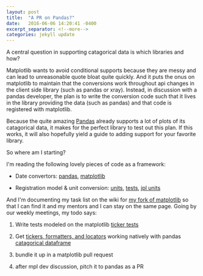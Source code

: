 ```yaml
---
layout: post
title:  "A PR on Pandas?"
date:   2016-06-06 14:20:41 -0400
excerpt_separator: <!--more-->
categories: jekyll update
---
```

A central question in supporting catagorical data is which libraries and how? 

Matplotlib wants to avoid conditional supports because they are messy and can lead to unreasonable quote bloat quite quickly. 
And it puts the onus on matplotlib to maintain that the conversions work throughout api changes in the client side library (such as pandas or xray). 
Instead, in discussion with a pandas developer, the plan is to write the conversion code such that it lives in the library providing the data (such as pandas) 
and that code is registered with matplotlib.

Because the quite amazing <a href="http://pandas.pydata.org/">Pandas</a> already supports a lot of plots of its catagorical data, 
it makes for the perfect library to test out this plan. If this works, it will also hopefully yield a guide to adding support for your favorite 
library. 
<!--more-->
So where am I  starting? 

I'm reading the following lovely pieces of code as a framework:
 
 * Date convertors: [pandas](https://github.com/pydata/pandas/blob/master/pandas/tseries/converter.py), [matplotlib](https://github.com/matplotlib/matplotlib/blob/master/lib/matplotlib/dates.py)
 
 * Registration model & unit conversion: [units](https://github.com/matplotlib/matplotlib/blob/master/lib/matplotlib/units.py), 
 [tests](https://github.com/matplotlib/matplotlib/blob/master/lib/matplotlib/tests/test_units.py),
 [jpl units](https://github.com/matplotlib/matplotlib/tree/master/lib/matplotlib/testing/jpl_units)
 
And I'm documenting my task list on the wiki 
for [my fork of matplotlib](https://github.com/story645/matplotlib/wiki/gsoc) so that I can find it and my mentors and I can stay
on the same page. Going by our weekly meetings, my todo says:

1) Write tests modeled on the matplotlib [ticker tests](https://github.com/matplotlib/matplotlib/blob/master/lib/matplotlib/tests/test_ticker.py#L215)

2) Get [tickers, formatters, and locators](http://matplotlib.org/api/ticker_api.html) working natively with 
pandas [catagorical dataframe](http://pandas.pydata.org/pandas-docs/stable/categorical.html)

3) bundle it up in a matplotlib pull request

4) after mpl dev discussion, pitch it to pandas as a PR
